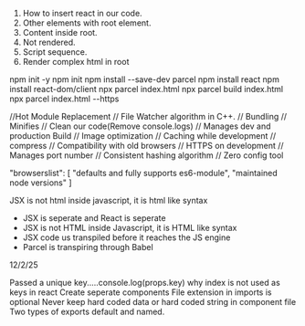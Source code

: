 1. How to insert react in our code.
2. Other elements with root element.
3. Content inside root.
4. Not rendered.
5. Script sequence.
6. Render complex html in root

npm init -y
npm init
npm install --save-dev parcel
npm install react
npm install react-dom/client
npx parcel index.html
npx parcel build index.html
npx parcel index.html --https

//Hot Module Replacement
// File Watcher algorithm in C++.
// Bundling
// Minifies
// Clean our code(Remove console.logs)
// Manages dev and production Build
// Image optimization
// Caching while development
// compress
// Compatibility with old browsers
// HTTPS on development
// Manages port number
// Consistent hashing algorithm
// Zero config tool

"browserslist": [
"defaults and fully supports es6-module",
"maintained node versions"
]

JSX is not html inside javascript, it is html like syntax

- JSX is seperate and React is seperate
- JSX is not HTML inside Javascript, it is HTML like syntax
- JSX code us transpiled before it reaches the JS engine
- Parcel is transpiring through Babel

12/2/25

Passed a unique key.....console.log(props.key)
why index is not used as keys in react
Create seperate components
File extension in imports is optional
Never keep hard coded data or hard coded string in component file
Two types of exports default and named.
